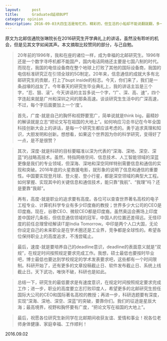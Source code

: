 ```yaml
---
layout:     post
title:      Graduated延续BUPT
category: opinion
description: 2016-09-03大四生活是匆忙的，精彩的，但生活的小船却不能说翻就翻，多一些思路，少一点忧虑。
---
```


原文为北邮信通院张琳院长在2016研究生开学典礼上的讲话，虽然没有聆听的机会，但是见其文字如闻其声。本文摘取比较赞同的部分，与己自勉。  

>20年前的1996年，我和在座的诸位一样，成为幸福的北邮研究生。1996年还是一个数字寻呼机都不能国产，国内电话网络还主要是七国八制的时代。而现在，我国的电信设备商在整个地球上打败了其他的国际设备商，我国的电信标准研究正在引领全球的5G制定。20年来，信息通信的成就大多有北邮研究生的贡献，打上了bupt inside的标志。今天，你们来了，我们是一条战壕的战友了。今年春天的研究生毕业典礼上，我的讲话主旨是三个字，“忍、狠、滚”。今天讲话的主旨多说一个字，“广、深、高、速”，四个字连起来就是广州和深圳之间的那条高速。谈谈研究生生活中的广深高速，不过，每个字后面要加上一个‘度’。

>首先，广度-就是自己的胸怀和视野要宽广，简单说就是think big，最精妙的解读就是立志“把论文写在祖国的大地上”。如何响应习总书记在今年全国科技创新大会上的讲话，是每一个研究生都应该考虑的。勇于追求真理和知识，大胆发明和创新。想想看，如果这个世界因为你的科学研究，变得好了一点，是不是很赞？

>其次，深度-就是科研的目标要瞄准以深为代表的“深海、深地、深空、深蓝”的战略高技术。虽然，特指网络空间、信息技术、人工智能领域的深蓝更像是我们的专业领域，但深海、深地和深空同样特别需要信息和通信的实现和突破。2016年底的火星救援电影，就形象的说明了信息和通信的重要性。中国要实现登月球、登火星、登小行星，都是深空领域的典型大工程。如何掌握、实现其中的关键信息和通信技术，能只靠“我航”、“我理”吗？还是要靠“我邮”。

>再有，高度-就是职业的追求要有高度。各位可以查查世界著名高校的电子工程专业、计算机科学专业有多少印度裔的教授；世界多少大公司的CEO是印度裔。现在，谷歌CEO、微软CEO都是印度裔。虽然奥运会赛场上印度差中国好几条街，但信息通信领域的冠军，中国人的位置还差得远。无怪印度的前任总理曾经解读IT是India Tomorrow。中印是两个人口大国，无论你设定自己的未来职业是在学术圈还是工业界，竞争都是全球性的。希望各位保持职业上的高度追求，不浅尝辄止。

>最后，速度-就是要培养自己的deadline意识，deadline的表面意义就是“双规”，在规定时间按照规定要求完成工作。我想，硕士最低也要按时毕业吧，博士最低也要达到学校规定的学术发表要求吧，这些都有一个时间限制。科研开始了，还有更多的文章投稿截止日、软件发布截止日、系统上线截止日。天下武功，唯快不破，科研也是如此。

>总结一下，研究生的最低要求是有速度意识，在规定时间按照规定要求完成工作；进一步，职业的高度要立志打败印度人，希望更多的北邮研究生担任国际大公司的CEO和国际著名高校的教授；再进一步，科研选题要有深度，实现“深海、深地、深空、深蓝”的突破，要靠你们。我们的征途是星辰大海；最高境界，视野和胸怀要有广度，“把论文写在祖国的大地上”。

>最后，祝愿各位研究生新同学在北邮期间收获友谊、爱情和事业！祝各位老师身体健康、家庭幸福、工作顺利！

2016.09.02 


